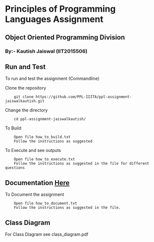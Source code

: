 # Principles of Programming Languages Assignment
## Object Oriented Programming Division
### By:- Kautish Jaiswal (IIT2015506)

## Run and Test
To run and test the assignment (Commandline)

Clone the repository
```
	git clone https://github.com/PPL-IIITA/ppl-assignment-jaiswalkautish.git
```
Change the directory
```
	cd ppl-assignment-jaiswalkautish/
```
To Build
```
	Open file how_to_build.txt
	Follow the instructions as suggested
``` 
To Execute and see outputs
```
	Open file how_to_execute.txt
	Follow the instructions as suggested in the file for different questions
```
## Documentation [Here](documentation/html/index.html)
To Document the assignment
```
	Open file how_to_document.txt
	Follow the instructions as suggested in the file.
```
## Class Diagram
For Class Diagram see class_diagram.pdf 
